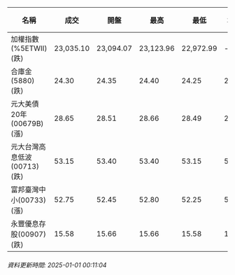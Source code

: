| 名稱 | 成交 | 開盤 | 最高 | 最低 | 均價 | 成交金額(億) | 昨收 | 漲跌幅 | 漲跌 | 總量 | 昨量 | 振幅 |
| -------- | -------- | -------- | -------- |-------- | -------- | -------- |-------- |-------- |-------- | -------- | -------- |-------- |
|加權指數(%5ETWII) (跌)|23,035.10|23,094.07|23,123.96|22,972.99|-|2,691.32|23,190.20|0.67%|155.10|5,492,236|0|0.65%|
|合庫金(5880) (跌)|24.30|24.35|24.40|24.25|24.31|2.55|24.40|0.41%|0.10|10,505|8,599|0.61%|
|元大美債20年(00679B) (漲)|28.65|28.51|28.66|28.49|28.59|12.99|28.24|1.45%|0.41|45,433|68,493|0.60%|
|元大台灣高息低波(00713) (跌)|53.15|53.40|53.40|53.15|53.23|5.71|53.60|0.84%|0.45|10,728|5,178|0.47%|
|富邦臺灣中小(00733) (漲)|52.75|52.45|52.80|52.25|52.51|0.243|52.50|0.48%|0.25|463|435|1.05%|
|永豐優息存股(00907) (跌)|15.58|15.66|15.66|15.58|15.61|0.571|15.70|0.76%|0.12|3,661|1,856|0.51%|
###### 資料更新時間: 2025-01-01 00:11:04